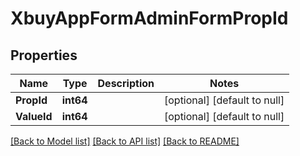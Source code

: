 # XbuyAppFormAdminFormPropId

## Properties
Name | Type | Description | Notes
------------ | ------------- | ------------- | -------------
**PropId** | **int64** |  | [optional] [default to null]
**ValueId** | **int64** |  | [optional] [default to null]

[[Back to Model list]](../README.md#documentation-for-models) [[Back to API list]](../README.md#documentation-for-api-endpoints) [[Back to README]](../README.md)

